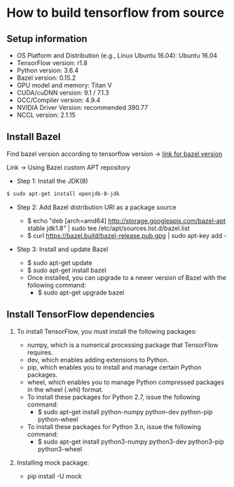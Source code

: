 # How to build tensorflow from source

## Setup information
- OS Platform and Distribution (e.g., Linux Ubuntu 16.04): Ubuntu 16.04
- TensorFlow version: r1.8
- Python version: 3.6.4
- Bazel version: 0.15.2
- GPU model and memory: Titan V
- CUDA/cuDNN version: 9.1 / 7.1.3
- GCC/Compiler version: 4.9.4
- NVIDIA Driver Version: recommended 390.77
- NCCL version: 2.1.15

## Install Bazel
Find bazel version according to tensorflow version → [link for bazel version](link)

Link → Using Bazel custom APT repository

- Step 1: Install the JDK(8)
```sh
$ sudo apt-get install openjdk-8-jdk
```

- Step 2: Add Bazel distribution URI as a package source
  - $ echo "deb [arch=amd64] http://storage.googleapis.com/bazel-apt stable jdk1.8" | sudo tee /etc/apt/sources.list.d/bazel.list
  - $ curl https://bazel.build/bazel-release.pub.gpg | sudo apt-key add -

- Step 3: Install and update Bazel
  - $ sudo apt-get update
  - $ sudo apt-get install bazel
  - Once installed, you can upgrade to a newer version of Bazel with the following command:
    - $ sudo apt-get upgrade bazel

## Install TensorFlow dependencies
1. To install TensorFlow, you must install the following packages:
   - numpy, which is a numerical processing package that TensorFlow requires.
   - dev, which enables adding extensions to Python.
   - pip, which enables you to install and manage certain Python packages.
   - wheel, which enables you to manage Python compressed packages in the wheel (.whl) format.
   - To install these packages for Python 2.7, issue the following command:
     - $ sudo apt-get install python-numpy python-dev python-pip python-wheel
   - To install these packages for Python 3.n, issue the following command:
     - $ sudo apt-get install python3-numpy python3-dev python3-pip python3-wheel

2. Installing mock package:
   - pip install -U mock
